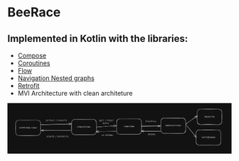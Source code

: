# BeeRace

## Implemented in Kotlin with the libraries:

- [Compose](https://developer.android.com/jetpack/compose)
- [Coroutines](https://kotlinlang.org/docs/reference/coroutines-overview.html)
- [Flow](https://developer.android.com/kotlin/flow)
- [Navigation Nested graphs](https://developer.android.com/guide/navigation/design/nested-graphs)
- [Retrofit](https://square.github.io/retrofit/)
- MVI Architecture with clean architeture

![](https://github.com/VictorGuedes/BeeRace/blob/master/images/MVI.PNG?raw=true)
